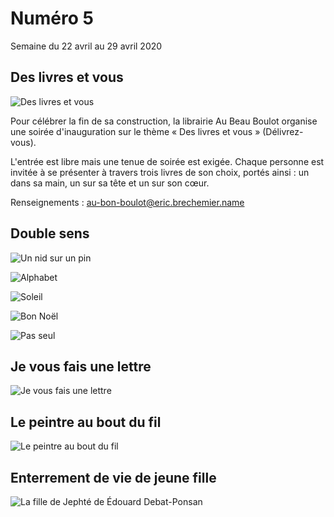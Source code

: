# Numéro 5

Semaine du 22 avril au 29 avril 2020

## Des livres et vous

![Des livres et vous](images/des-livres-et-vous.jpg)

Pour célébrer la fin de sa construction, la librairie Au Beau Boulot
organise une soirée d'inauguration sur le thème « Des livres et vous »
(Délivrez-vous).

L'entrée est libre mais une tenue de soirée est exigée.
Chaque personne est invitée à se présenter à travers
trois livres de son choix, portés ainsi :
un dans sa main, un sur sa tête et un sur son cœur.

Renseignements : au-bon-boulot@eric.brechemier.name

## Double sens

![Un nid sur un pin](images/double-sens-nid-sur-pin.jpg)


![Alphabet](images/double-sens-alphabet.jpg)


![Soleil](images/double-sens-soleil.jpg)


![Bon Noël](images/double-sens-bon-noel.jpg)


![Pas seul](images/double-sens-pas-seul.jpg)


## Je vous fais une lettre

![Je vous fais une lettre](images/je-vous-fais-une-lettre.jpg)


## Le peintre au bout du fil

![Le peintre au bout du fil](images/le-peintre-au-bout-du-fil.jpg)


## Enterrement de vie de jeune fille

![La fille de Jephté de Édouard Debat-Ponsan](images/enterrement-de-vie-de-jeune-fille-la-fille-de-jephte-de-edouard-debat-ponsan.jpg)



